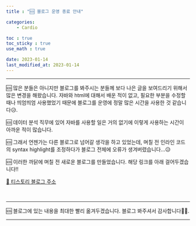 ```yaml
---
title : "🆘 블로그 운영 종료 안내"

categories:
    - Cardio    

toc : true
toc_sticky : true 
use_math : true  

date: 2023-01-14
last_modified_at: 2023-01-14 
---  
```


***  

🆘 많은 분들은 아니지만 블로그를 봐주시는 분들께 보다 나은 글을 보여드리기 위해서 많은 변경을 해왔습니다. 자바와 html에 대해서 배운 적이 없고, 필요한 부분을 수정할 때나 띄엄띄엄 사용했었기 때문에 블로그를 운영에 정말 많은 시간을 사용한 것 같습니다😥.<br>  

🆘 데이터 분석 직무에 있어 자바를 사용할 일은 거의 없기에 이렇게 사용하는 시간이 아까운 적이 많습니다.  

🆘 그래서 언젠가는 다른 블로그로 넘어갈 생각을 하고 있었는데, 며칠 전 인라인 코드의 syntax highlight를 조정하다가 블로그 전체에 오류가 생겨버렸습니다...😥  

🆘 이러한 까닭에 며칠 전 새로운 블로그를 만들었습니다. 해당 링크를 아래 걸어두겠습니다!!  

[📝 티스토리 블로그 주소](https://nyamin9-data.tistory.com/)  


<br>  


***  

🆘 블로그에 있는 내용을 최대한 빨리 옮겨두겠습니다. 블로그 봐주셔서 감사합니다🙂🙂.  

***  



